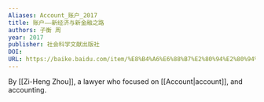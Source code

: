 ```yaml
---
Aliases: Account_账户_2017
title: 账户——新经济与新金融之路
authors: 子衡 周
year: 2017
publisher: 社会科学文献出版社
DOI: 
URL: https://baike.baidu.com/item/%E8%B4%A6%E6%88%B7%E2%80%94%E2%80%94%E6%96%B0%E7%BB%8F%E6%B5%8E%E4%B8%8E%E6%96%B0%E9%87%91%E8%9E%8D%E4%B9%8B%E8%B7%AF/52701311?fr=ge_ala
---
```


By [[Zi-Heng Zhou]], a lawyer who focused on [[Account|account]], and accounting.
